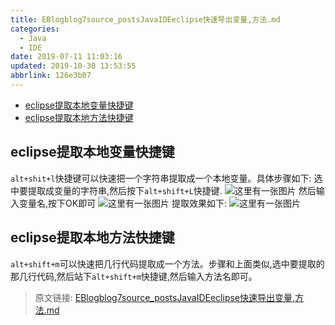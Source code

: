 ```yaml
---
title: EBlogblog7source_postsJavaIDEeclipse快速导出变量,方法.md
categories: 
  - Java
  - IDE
date: 2019-07-11 11:03:16
updated: 2019-10-30 13:53:55
abbrlink: 126e3b07
---
```

- [eclipse提取本地变量快捷键](/blog/html/126e3b07/#eclipse提取本地变量快捷键)
- [eclipse提取本地方法快捷键](/blog/html/126e3b07/#eclipse提取本地方法快捷键)

<!--more-->
<script src="https://cdn.bootcss.com/jquery/3.4.0/jquery.slim.min.js"></script>
<script>$(document).ready(function () {$(".post-body > ul:nth-child(1)").hide();});</script>

<!--end-->
## eclipse提取本地变量快捷键 ##
`alt+shit+l`快捷键可以快速把一个字符串提取成一个本地变量。具体步骤如下:
选中要提取成变量的字符串,然后按下`alt+shift+L`快捷键.
![这里有一张图片](https://image-1257720033.cos.ap-shanghai.myqcloud.com/blog/Java/IDESetting/eclipse/KuaiJieJian/1.png)
然后输入变量名,按下OK即可
![这里有一张图片](https://image-1257720033.cos.ap-shanghai.myqcloud.com/blog/Java/IDESetting/eclipse/KuaiJieJian/2.png)
提取效果如下:
![这里有一张图片](https://image-1257720033.cos.ap-shanghai.myqcloud.com/blog/Java/IDESetting/eclipse/KuaiJieJian/3.png)
## eclipse提取本地方法快捷键 ##
`alt+shift+m`可以快速把几行代码提取成一个方法。步骤和上面类似,选中要提取的那几行代码,然后站下`alt+shift+m`快捷键,然后输入方法名即可。

>原文链接: [EBlogblog7source_postsJavaIDEeclipse快速导出变量,方法.md](https://lanlan2017.github.io/blog/126e3b07/)
